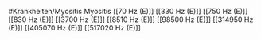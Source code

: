 #Krankheiten/Myositis
Myositis
[[70 Hz (E)]]
[[330 Hz (E)]]
[[750 Hz (E)]]
[[830 Hz (E)]]
[[3700 Hz (E)]]
[[8510 Hz (E)]]
[[98500 Hz (E)]]
[[314950 Hz (E)]]
[[405070 Hz (E)]]
[[517020 Hz (E)]]